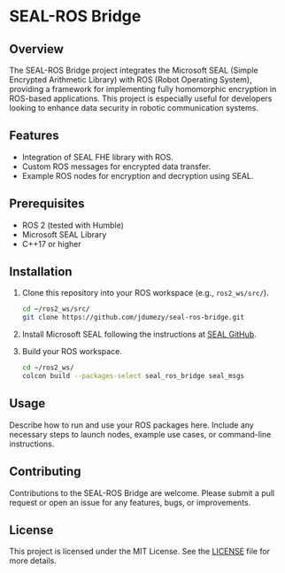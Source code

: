 # SEAL-ROS Bridge

## Overview
The SEAL-ROS Bridge project integrates the Microsoft SEAL (Simple Encrypted Arithmetic Library) with ROS (Robot Operating System), providing a framework for implementing fully homomorphic encryption in ROS-based applications. This project is especially useful for developers looking to enhance data security in robotic communication systems.

## Features
- Integration of SEAL FHE library with ROS.
- Custom ROS messages for encrypted data transfer.
- Example ROS nodes for encryption and decryption using SEAL.

## Prerequisites
- ROS 2 (tested with Humble)
- Microsoft SEAL Library
- C++17 or higher

## Installation
1. Clone this repository into your ROS workspace (e.g., `ros2_ws/src/`).
   ```bash
   cd ~/ros2_ws/src/
   git clone https://github.com/jdumezy/seal-ros-bridge.git
   ```
2. Install Microsoft SEAL following the instructions at [SEAL GitHub](https://github.com/microsoft/SEAL).

3. Build your ROS workspace.
   ```bash
   cd ~/ros2_ws/
   colcon build --packages-select seal_ros_bridge seal_msgs
   ```

## Usage
Describe how to run and use your ROS packages here. Include any necessary steps to launch nodes, example use cases, or command-line instructions.

## Contributing
Contributions to the SEAL-ROS Bridge are welcome. Please submit a pull request or open an issue for any features, bugs, or improvements.

## License
This project is licensed under the MIT License. See the [LICENSE](LICENSE) file for more details.
